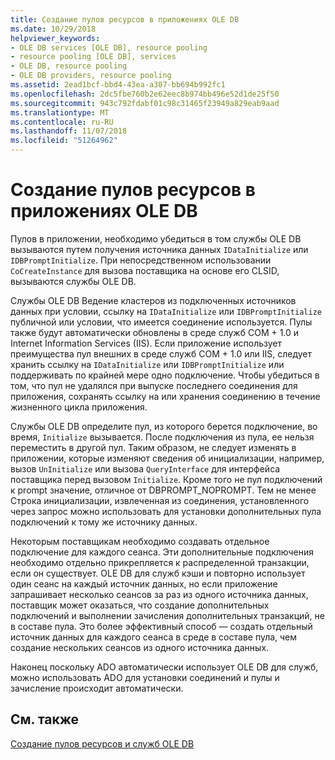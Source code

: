 ```yaml
---
title: Создание пулов ресурсов в приложениях OLE DB
ms.date: 10/29/2018
helpviewer_keywords:
- OLE DB services [OLE DB], resource pooling
- resource pooling [OLE DB], services
- OLE DB, resource pooling
- OLE DB providers, resource pooling
ms.assetid: 2ead1bcf-bbd4-43ea-a307-bb694b992fc1
ms.openlocfilehash: 2dc5fbe760b2e62eec8b974bb496e52d1de25f50
ms.sourcegitcommit: 943c792fdabf01c98c31465f23949a829eab9aad
ms.translationtype: MT
ms.contentlocale: ru-RU
ms.lasthandoff: 11/07/2018
ms.locfileid: "51264962"
---
```

# <a name="resource-pooling-in-your-ole-db-application"></a>Создание пулов ресурсов в приложениях OLE DB

Пулов в приложении, необходимо убедиться в том службы OLE DB вызываются путем получения источника данных `IDataInitialize` или `IDBPromptInitialize`. При непосредственном использовании `CoCreateInstance` для вызова поставщика на основе его CLSID, вызываются службы OLE DB.

Службы OLE DB Ведение кластеров из подключенных источников данных при условии, ссылку на `IDataInitialize` или `IDBPromptInitialize` публичной или условии, что имеется соединение используется. Пулы также будут автоматически обновлены в среде служб COM + 1.0 и Internet Information Services (IIS). Если приложение использует преимущества пул внешних в среде служб COM + 1.0 или IIS, следует хранить ссылку на `IDataInitialize` или `IDBPromptInitialize` или поддерживать по крайней мере одно подключение. Чтобы убедиться в том, что пул не удалялся при выпуске последнего соединения для приложения, сохранять ссылку на или хранения соединению в течение жизненного цикла приложения.

Службы OLE DB определите пул, из которого берется подключение, во время, `Initialize` вызывается. После подключения из пула, ее нельзя переместить в другой пул. Таким образом, не следует изменять в приложении, которые изменяют сведения об инициализации, например, вызов `UnInitialize` или вызова `QueryInterface` для интерфейса поставщика перед вызовом `Initialize`. Кроме того не пул подключений к prompt значение, отличное от DBPROMPT_NOPROMPT. Тем не менее Строка инициализации, извлеченная из соединения, установленного через запрос можно использовать для установки дополнительных пула подключений к тому же источнику данных.

Некоторым поставщикам необходимо создавать отдельное подключение для каждого сеанса. Эти дополнительные подключения необходимо отдельно прикрепляется к распределенной транзакции, если он существует. OLE DB для служб кэши и повторно использует один сеанс на каждый источник данных, но если приложение запрашивает несколько сеансов за раз из одного источника данных, поставщик может оказаться, что создание дополнительных подключений и выполнении зачисления дополнительных транзакций, не в составе пула. Это более эффективный способ — создать отдельный источник данных для каждого сеанса в среде в составе пула, чем создание нескольких сеансов из одного источника данных.

Наконец поскольку ADO автоматически использует OLE DB для служб, можно использовать ADO для установки соединений и пулы и зачисление происходит автоматически.

## <a name="see-also"></a>См. также

[Создание пулов ресурсов и служб OLE DB](../../data/oledb/ole-db-resource-pooling-and-services.md)